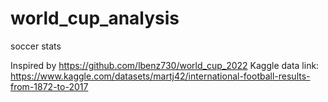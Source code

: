 # world_cup_analysis
soccer stats

Inspired by https://github.com/lbenz730/world_cup_2022 
Kaggle data link: https://www.kaggle.com/datasets/martj42/international-football-results-from-1872-to-2017